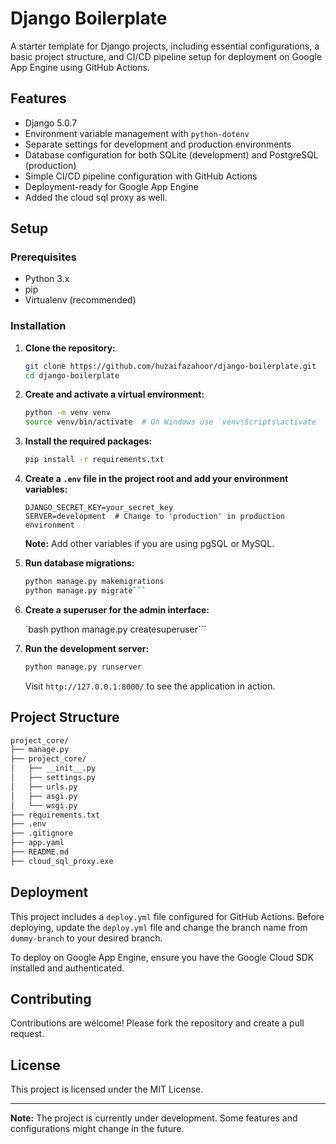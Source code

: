 Django Boilerplate
==================

A starter template for Django projects, including essential configurations, a basic project structure, and CI/CD pipeline setup for deployment on Google App Engine using GitHub Actions.

Features
--------

-   Django 5.0.7
-   Environment variable management with `python-dotenv`
-   Separate settings for development and production environments
-   Database configuration for both SQLite (development) and PostgreSQL (production)
-   Simple CI/CD pipeline configuration with GitHub Actions
-   Deployment-ready for Google App Engine
-   Added the cloud sql proxy as well.

Setup
-----

### Prerequisites

-   Python 3.x
-   pip
-   Virtualenv (recommended)

### Installation

1.  **Clone the repository:**

    ```bash
    git clone https://github.com/huzaifazahoor/django-boilerplate.git
    cd django-boilerplate
    ```

2.  **Create and activate a virtual environment:**

    ```bash
    python -m venv venv
    source venv/bin/activate  # On Windows use `venv\Scripts\activate
    ```

3.  **Install the required packages:**

    ```bash
    pip install -r requirements.txt
    ```

4.  **Create a `.env` file in the project root and add your environment variables:**

    ```env
    DJANGO_SECRET_KEY=your_secret_key
    SERVER=development  # Change to 'production' in production environment
    ```

    **Note:** Add other variables if you are using pgSQL or MySQL. 

5.  **Run database migrations:**

    ```bash
    python manage.py makemigrations
    python manage.py migrate```

6.  **Create a superuser for the admin interface:**

    `bash
    python manage.py createsuperuser```

7.  **Run the development server:**

    ```bash
    python manage.py runserver
    ```

    Visit `http://127.0.0.1:8000/` to see the application in action.

Project Structure
-----------------

```markdown
project_core/
├── manage.py
├── project_core/
│   ├── __init__.py
│   ├── settings.py
│   ├── urls.py
│   ├── asgi.py
│   └── wsgi.py
├── requirements.txt
├── .env
├── .gitignore
├── app.yaml
├── README.md
├── cloud_sql_proxy.exe
```

Deployment
----------

This project includes a `deploy.yml` file configured for GitHub Actions. Before deploying, update the `deploy.yml` file and change the branch name from `dummy-branch` to your desired branch.

To deploy on Google App Engine, ensure you have the Google Cloud SDK installed and authenticated.

Contributing
------------

Contributions are welcome! Please fork the repository and create a pull request.

License
-------

This project is licensed under the MIT License.

* * * * *

**Note:** The project is currently under development. Some features and configurations might change in the future.